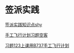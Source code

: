 # 签派实践

[签派实践知识点shy](签派实践知识点shy.pdf)

[手工飞行计划习题空客](手工飞行计划习题空客.pdf)

[习题123上课用B737手工飞行计划](习题123上课用B737手工飞行计划.pdf)
